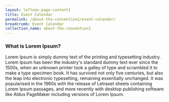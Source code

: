 ```yaml
---
layout: leftnav-page-content1
title: Event Calendar
permalink: /about-the-convention1/event-calendar/
breadcrumb: Event Calendar
collection_name: about-the-convention1
---
```


### **What is Lorem Ipsum?**

Lorem Ipsum is simply dummy text of the printing and typesetting industry. Lorem Ipsum has been the industry's standard dummy text ever since the 1500s, when an unknown printer took a galley of type and scrambled it to make a type specimen book. It has survived not only five centuries, but also the leap into electronic typesetting, remaining essentially unchanged. It was popularised in the 1960s with the release of Letraset sheets containing Lorem Ipsum passages, and more recently with desktop publishing software like Aldus PageMaker including versions of Lorem Ipsum.
